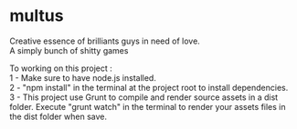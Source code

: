 # multus
Creative essence of brilliants guys in need of love.  
A simply bunch of shitty games

To working on this project :  
1 - Make sure to have node.js installed.  
2 - "npm install" in the terminal at the project root to install dependencies.  
3 - This project use Grunt to compile and render source assets in a dist folder. Execute "grunt watch" in the terminal to render your assets files in the dist folder when save.
